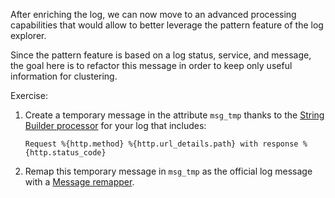 After enriching the log, we can now move to an advanced processing capabilities that would allow to better leverage the pattern feature of the log explorer.

Since the pattern feature is based on a log status, service, and message, the goal here is to refactor this message in order to keep only useful information for clustering.

Exercise:

1. Create a temporary message in the attribute `msg_tmp` thanks to the [String Builder processor](https://docs.datadoghq.com/logs/processing/processors/#string-builder-processor) for your log that includes:

    `Request %{http.method} %{http.url_details.path} with response %{http.status_code}`

2. Remap this temporary message in `msg_tmp` as the official log message with a [Message remapper](https://docs.datadoghq.com/logs/processing/processors/#log-message-remapper).
